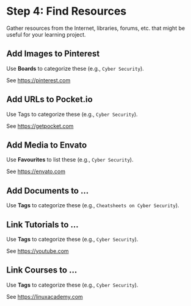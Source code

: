 # Step 4: Find Resources

Gather resources from the Internet, libraries, forums, etc. that might be useful for your learning project.

## Add Images to Pinterest

Use **Boards** to categorize these (e.g., ```Cyber Security```).

See https://pinterest.com

## Add URLs to Pocket.io

Use Tags to categorize these (e.g., ```Cyber Security```).

See https://getpocket.com

## Add Media to Envato

Use **Favourites** to list these (e.g., ```Cyber Security```).

See https://envato.com

## Add Documents to ...

Use **Tags** to categorize these (e.g., ```Cheatsheets on Cyber Security```).

## Link Tutorials to ...

Use **Tags** to categorize these (e.g., ```Cyber Security```).

See https://youtube.com

## Link Courses to ...

Use **Tags** to categorize these (e.g., ```Cyber Security```).

See https://linuxacademy.com

